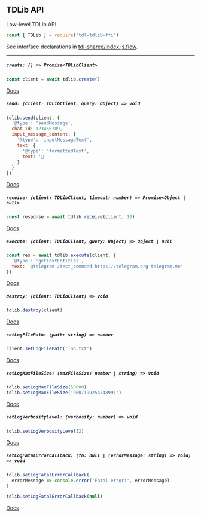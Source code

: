 ## TDLib API

Low-level TDLib API.

```js
const { TDLib } = require('tdl-tdlib-ffi')
```

See interface declarations in [tdl-shared/index.js.flow](tdl-shared/index.js.flow).

---

##### `create: () => Promise<TDLibClient>`

```js
const client = await tdlib.create()
```

[Docs](https://core.telegram.org/tdlib/docs/td__json__client_8h.html#a45cd6979ada11b7690d9dcb1ddc841a0)

##### `send: (client: TDLibClient, query: Object) => void`

```js
tdlib.send(client, {
  '@type': 'sendMessage',
  chat_id: 123456789,
  input_message_content: {
    '@type': 'inputMessageText',
    text: {
      '@type': 'formattedText',
      text: '👻'
    }
  }
})
```

[Docs](https://core.telegram.org/tdlib/docs/td__json__client_8h.html#a1fea1f986bf950d19eee3032c24cce83)

##### `receive: (client: TDLibClient, timeout: number) => Promise<Object | null>`

```js
const response = await tdlib.receive(client, 10)
```

[Docs](https://core.telegram.org/tdlib/docs/td__json__client_8h.html#a9e0cb36bfa2bc2249905aebd7d07a4ac)

##### `execute: (client: TDLibClient, query: Object) => Object | null`

```js
const res = await tdlib.execute(client, {
  '@type': 'getTextEntities',
  text: '@telegram /test_command https://telegram.org telegram.me'
})
```

[Docs](https://core.telegram.org/tdlib/docs/td__json__client_8h.html#a6d6c76380793072d4a9ce3c71ba0f1cf)

##### `destroy: (client: TDLibClient) => void`

```js
tdlib.destroy(client)
```

[Docs](https://core.telegram.org/tdlib/docs/td__json__client_8h.html#a75c765a44f3bdf6a724d90c2e7f75ecf)

##### `setLogFilePath: (path: string) => number`

```js
client.setLogFilePath('log.txt')
```

[Docs](https://core.telegram.org/tdlib/docs/td__log_8h.html#a4b098540dd3957b60a67600cba3ebd7f)

##### `setLogMaxFileSize: (maxFileSize: number | string) => void`

```js
tdlib.setLogMaxFileSize(50000)
tdlib.setLogMaxFileSize('9007199254748991')
```

[Docs](https://core.telegram.org/tdlib/docs/td__log_8h.html#adcbe44e62e16d65eb4c7503aabe264b3)

##### `setLogVerbosityLevel: (verbosity: number) => void`

```js
tdlib.setLogVerbosityLevel(2)
```

[Docs](https://core.telegram.org/tdlib/docs/td__log_8h.html#a8cd6fada30eb227c667fc9a10464ae50)

##### `setLogFatalErrorCallback: (fn: null | (errorMessage: string) => void) => void`

```js
tdlib.setLogFatalErrorCallback(
  errorMessage => console.error('Fatal error:', errorMessage)
)

tdlib.setLogFatalErrorCallback(null)
```

[Docs](https://core.telegram.org/tdlib/docs/td__log_8h.html#addebe91c4525817a6d2b448634c19d71)
